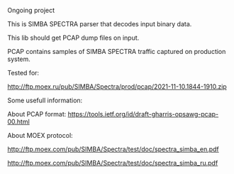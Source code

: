 Ongoing project

This is SIMBA SPECTRA parser that decodes input binary data.

This lib should get PCAP dump files on input.

PCAP contains samples of SIMBA SPECTRA traffic captured on production system.

Tested for:

http://ftp.moex.ru/pub/SIMBA/Spectra/prod/pcap/2021-11-10.1844-1910.zip


Some usefull information:


About PCAP format:
https://tools.ietf.org/id/draft-gharris-opsawg-pcap-00.html


About MOEX protocol:

http://ftp.moex.com/pub/SIMBA/Spectra/test/doc/spectra_simba_en.pdf

http://ftp.moex.com/pub/SIMBA/Spectra/test/doc/spectra_simba_ru.pdf
